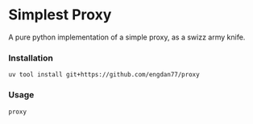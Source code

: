 # Simplest Proxy

A pure python implementation of a simple proxy, as a swizz army knife.

### Installation
```shell
uv tool install git+https://github.com/engdan77/proxy
```

### Usage
```shell
proxy
```